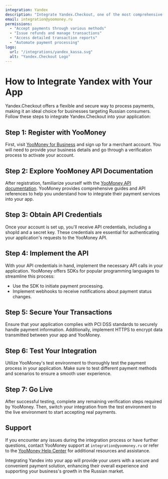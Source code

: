 ```yaml
---
integration: Yandex
description: "Integrate Yandex.Checkout, one of the most comprehensive payment service providers in Russia."
email: integration@yoomoney.ru
permissions:
  - "Accept payments through various methods"
  - "Issue refunds and manage transactions"
  - "Access detailed transaction reports"
  - "Automate payment processing"
logo:
  url: "/integrations/yandex_kassa.svg"
  alt: "Yandex.Checkout Logo"
---
```


# How to Integrate Yandex with Your App

Yandex.Checkout offers a flexible and secure way to process payments, making it an ideal choice for businesses targeting Russian consumers. Follow these steps to integrate Yandex.Checkout into your application:

## Step 1: Register with YooMoney

First, visit [YooMoney for Business](https://yoomoney.ru/) and sign up for a merchant account. You will need to provide your business details and go through a verification process to activate your account.

## Step 2: Explore YooMoney API Documentation

After registration, familiarize yourself with the [YooMoney API documentation](https://yookassa.ru/developers/api). YooMoney provides comprehensive guides and API references to help you understand how to integrate their payment services into your app.

## Step 3: Obtain API Credentials

Once your account is set up, you'll receive API credentials, including a shopId and a secret key. These credentials are essential for authenticating your application's requests to the YooMoney API.

## Step 4: Implement the API

With your API credentials in hand, implement the necessary API calls in your application. YooMoney offers SDKs for popular programming languages to streamline this process:

- Use the SDK to initiate payment processing.
- Implement webhooks to receive notifications about payment status changes.

## Step 5: Secure Your Transactions

Ensure that your application complies with PCI DSS standards to securely handle payment information. Additionally, implement HTTPS to encrypt data transmitted between your app and YooMoney.

## Step 6: Test Your Integration

Utilize YooMoney's test environment to thoroughly test the payment process in your application. Make sure to test different payment methods and scenarios to ensure a smooth user experience.

## Step 7: Go Live

After successful testing, complete any remaining verification steps required by YooMoney. Then, switch your integration from the test environment to the live environment to start accepting real payments.

## Support

If you encounter any issues during the integration process or have further questions, contact YooMoney support at `integration@yoomoney.ru` or refer to the [YooMoney Help Center](https://yoomoney.ru/en/support) for additional resources and assistance.

Integrating Yandex into your app will provide your users with a secure and convenient payment solution, enhancing their overall experience and supporting your business's growth in the Russian market.
